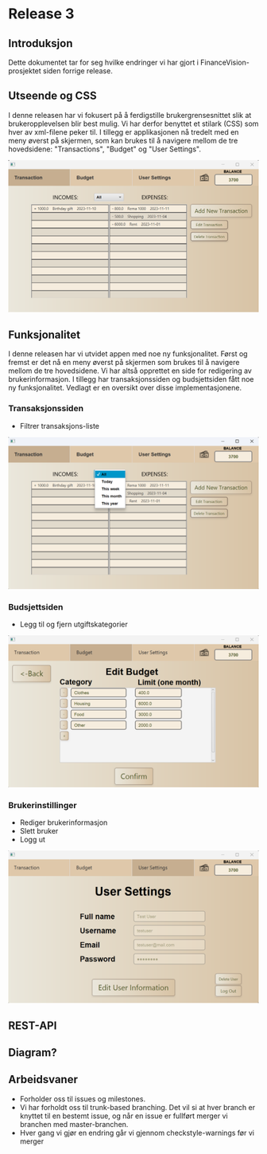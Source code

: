 # Release 3

## Introduksjon
Dette dokumentet tar for seg hvilke endringer vi har gjort i FinanceVision-prosjektet siden forrige release.

## Utseende og CSS
I denne releasen har vi fokusert på å ferdigstille brukergrensesnittet slik at brukeropplevelsen blir best mulig. Vi har derfor benyttet et stilark (CSS) som hver av xml-filene peker til. I tillegg er applikasjonen nå tredelt med en meny øverst på skjermen, som kan brukes til å navigere mellom de tre hovedsidene: "Transactions", "Budget" og "User Settings".

![transaction.png](../release3/transaction.png)

## Funksjonalitet
I denne releasen har vi utvidet appen med noe ny funksjonalitet. Først og fremst er det nå en meny øverst på skjermen som brukes til å navigere mellom de tre hovedsidene. Vi har altså opprettet en side for redigering av brukerinformasjon. I tillegg har transaksjonssiden og budsjettsiden fått noe ny funksjonalitet. Vedlagt er en oversikt over disse implementasjonene.

### Transaksjonssiden
- Filtrer transaksjons-liste

![filter.png](../release3/filter.png)

### Budsjettsiden
- Legg til og fjern utgiftskategorier

![editBudget.png](../release3/editBudget.png)

### Brukerinstillinger
- Rediger brukerinformasjon
- Slett bruker
- Logg ut

![userSettings.png](../release3/userSettings.png)

## REST-API


## Diagram?

## Arbeidsvaner 
- Forholder oss til issues og milestones.
- Vi har forholdt oss til trunk-based branching. Det vil si at hver branch er knyttet til en bestemt issue, og når en issue er fullført merger vi branchen med master-branchen.
- Hver gang vi gjør en endring går vi gjennom checkstyle-warnings før vi merger